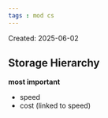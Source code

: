 ```yaml
---
tags : mod cs
---
```

Created: 2025-06-02

## Storage Hierarchy
**most important** 
- speed
- cost (linked to speed)
